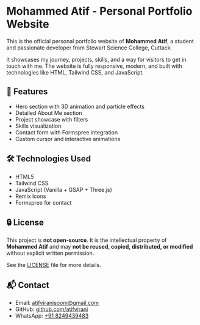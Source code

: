 # Mohammed Atif - Personal Portfolio Website

This is the official personal portfolio website of **Mohammed Atif**, a student and passionate developer from Stewart Science College, Cuttack.

It showcases my journey, projects, skills, and a way for visitors to get in touch with me. The website is fully responsive, modern, and built with technologies like HTML, Tailwind CSS, and JavaScript.

## 🚀 Features

- Hero section with 3D animation and particle effects
- Detailed About Me section
- Project showcase with filters
- Skills visualization
- Contact form with Formspree integration
- Custom cursor and interactive animations

## 🛠 Technologies Used

- HTML5
- Tailwind CSS
- JavaScript (Vanilla + GSAP + Three.js)
- Remix Icons
- Formspree for contact

## 🔒 License

This project is **not open-source**. It is the intellectual property of **Mohammed Atif** and may **not be reused, copied, distributed, or modified** without explicit written permission.

See the [LICENSE](LICENSE) file for more details.

## 📬 Contact

- Email: [atifviranisoom@gmail.com](mailto:atifviranisoom@gmail.com)
- GitHub: [github.com/atifvirani](https://github.com/atifvirani)
- WhatsApp: [+91 8249439483](https://wa.me/918249439483)
